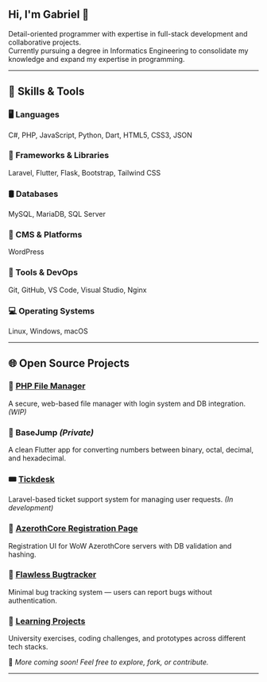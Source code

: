 ## Hi, I'm Gabriel 👋

Detail-oriented programmer with expertise in full-stack development and collaborative projects.  
Currently pursuing a degree in Informatics Engineering to consolidate my knowledge and expand my expertise in programming.

---

## 🚀 Skills & Tools

### 🖥️ Languages  
C#, PHP, JavaScript, Python, Dart, HTML5, CSS3, JSON

### 🧰 Frameworks & Libraries  
Laravel, Flutter, Flask, Bootstrap, Tailwind CSS

### 🛢️ Databases  
MySQL, MariaDB, SQL Server

### 🧩 CMS & Platforms  
WordPress

### 🔧 Tools & DevOps  
Git, GitHub, VS Code, Visual Studio, Nginx

### 💻 Operating Systems  
Linux, Windows, macOS

---

## 🌐 Open Source Projects

### 🔐 [PHP File Manager](https://github.com/Ferreira9006/PHP-File-Manager)  
A secure, web-based file manager with login system and DB integration. *(WIP)*

### 🧮 BaseJump *(Private)*  
A clean Flutter app for converting numbers between binary, octal, decimal, and hexadecimal.

### 🎟️ [Tickdesk](https://github.com/Ferreira9006/pws-tickdesk)  
Laravel-based ticket support system for managing user requests. *(In development)*

### 🧙 [AzerothCore Registration Page](https://github.com/Ferreira9006/azerothcore-registration-page)  
Registration UI for WoW AzerothCore servers with DB validation and hashing.

### 🐞 [Flawless Bugtracker](https://github.com/Ferreira9006/Flawless-Bugtracker-Website)  
Minimal bug tracking system — users can report bugs without authentication.

### 📘 [Learning Projects](https://github.com/Ferreira9006/Learning-Projects)  
University exercises, coding challenges, and prototypes across different tech stacks.

📌 *More coming soon! Feel free to explore, fork, or contribute.*

---

<!--## 📊 GitHub Stats

<p align="center">
  <img src="https://github-readme-stats.vercel.app/api?username=Ferreira9006&show_icons=true" height="160"/>
  <img src="https://github-readme-stats.vercel.app/api/top-langs/?username=Ferreira9006&layout=compact" height="160"/>
</p>


<!-- ## Hi, I'm Gabriel 👋

Detail-oriented programmer with expertise in full-stack development and collaborative projects.
Currently pursuing a degree in Informatics Engineering to consolidate my knowledge and expand my expertise in programming.


## 🚀 Skills & Tools I have worked with

<div align="center">
  <img src="https://cdn.jsdelivr.net/gh/devicons/devicon/icons/csharp/csharp-original.svg" height="40" alt="C#" />
  <img src="https://cdn.jsdelivr.net/gh/devicons/devicon/icons/mysql/mysql-original.svg" height="40" alt="SQL" />
  <img src="https://cdn.jsdelivr.net/gh/devicons/devicon/icons/microsoftsqlserver/microsoftsqlserver-plain.svg" height="40" alt="SQL Server" />
  <img src="https://cdn.jsdelivr.net/gh/devicons/devicon/icons/php/php-original.svg" height="40" alt="PHP" />
  <img src="https://cdn.jsdelivr.net/gh/devicons/devicon/icons/javascript/javascript-original.svg" height="40" alt="JavaScript" />
  <img src="https://cdn.jsdelivr.net/gh/devicons/devicon/icons/python/python-original.svg" height="40" alt="Python" />
  <img src="https://cdn.jsdelivr.net/gh/devicons/devicon/icons/dart/dart-original.svg" height="40" alt="Dart" />
  <img src="https://cdn.jsdelivr.net/gh/devicons/devicon/icons/flask/flask-original.svg" height="40" alt="Flask" />
  <img src="https://cdn.jsdelivr.net/gh/devicons/devicon/icons/bootstrap/bootstrap-original.svg" height="40" alt="Bootstrap" />
  <img src="https://camo.githubusercontent.com/a739cc726be1242578d99c1507c43b7323fe4b74e2f04e3cf7b16fbe66b1893d/68747470733a2f2f63646e2e6a7364656c6976722e6e65742f67682f64657669636f6e732f64657669636f6e2f69636f6e732f7461696c77696e646373732f7461696c77696e646373732d6f726967696e616c2d776f72646d61726b2e737667" height="40" alt="Tailwind CSS" />
  <img src="https://cdn.jsdelivr.net/gh/devicons/devicon/icons/wordpress/wordpress-original.svg" height="40" alt="WordPress" />
  <img src="https://cdn.jsdelivr.net/gh/devicons/devicon/icons/laravel/laravel-original.svg" height="40" alt="Laravel" />
  <img src="https://cdn.jsdelivr.net/gh/devicons/devicon/icons/flutter/flutter-original.svg" height="40" alt="Flutter" />
  <img src="https://cdn.jsdelivr.net/gh/devicons/devicon/icons/html5/html5-original.svg" height="40" alt="HTML5" />
  <img src="https://cdn.jsdelivr.net/gh/devicons/devicon/icons/css3/css3-original.svg" height="40" alt="CSS3" />
  <img src="https://img.shields.io/badge/JSON-%23ffffff.svg?style=for-the-badge&logo=json&logoColor=black" height="28" alt="JSON" />
  <img src="https://cdn.jsdelivr.net/gh/devicons/devicon/icons/mysql/mysql-original.svg" height="40" alt="MySQL" />
  <img src="https://cdn.jsdelivr.net/gh/devicons/devicon/icons/mariadb/mariadb-original.svg" height="40" alt="MariaDB" />
  <img src="https://cdn.jsdelivr.net/gh/devicons/devicon/icons/microsoftsqlserver/microsoftsqlserver-plain.svg" height="40" alt="SQL Server" />
  <img src="https://cdn.jsdelivr.net/gh/devicons/devicon/icons/nginx/nginx-original.svg" height="40" alt="Nginx" />
  <img src="https://cdn.jsdelivr.net/gh/devicons/devicon/icons/git/git-original.svg" height="40" alt="Git" />
  <img src="https://cdn.jsdelivr.net/gh/devicons/devicon/icons/github/github-original.svg" height="40" alt="GitHub" />
  <img src="https://cdn.jsdelivr.net/gh/devicons/devicon/icons/vscode/vscode-original.svg" height="40" alt="VS Code" />
  <img src="https://cdn.jsdelivr.net/gh/devicons/devicon/icons/visualstudio/visualstudio-original.svg" height="40" alt="VS Code" />
  <img src="https://cdn.jsdelivr.net/gh/devicons/devicon/icons/linux/linux-original.svg" height="40" alt="Linux" />
  <img src="https://cdn.jsdelivr.net/gh/devicons/devicon/icons/windows8/windows8-original.svg" height="40" alt="Windows" />
  <img src="https://cdn.jsdelivr.net/gh/devicons/devicon/icons/apple/apple-original.svg" height="40" alt="macOS" />
</div>


## 🌐 Open Source Projects

Here are some open source projects I've built or actively maintain:

---

### 🔐 [PHP File Manager](https://github.com/Ferreira9006/PHP-File-Manager)
![PHP](https://img.shields.io/badge/PHP-8.0%2B-blue?logo=php) ![MySQL](https://img.shields.io/badge/MySQL-Database-informational?logo=mysql) ![WIP](https://img.shields.io/badge/status-in%20development-yellow)

A secure, web-based file manager built with PHP. Features include MySQL-based login system, session handling, and responsive UI. File upload, editing, and email alerts are coming soon.

---

### 🧮 BaseJump *(Private for now)*
![Flutter](https://img.shields.io/badge/Flutter-App-blue?logo=flutter) ![Dart](https://img.shields.io/badge/Dart-Language-lightblue?logo=dart)

A modern Flutter app to convert numbers between Binary, Octal, Decimal, and Hexadecimal. Includes validation, history, and a modular architecture using custom widgets and models.

---

### 🎟️ [Tickdesk](https://github.com/Ferreira9006/pws-tickdesk)
![Laravel](https://img.shields.io/badge/Laravel-Framework-red?logo=laravel) ![Tailwind](https://img.shields.io/badge/Tailwind-CSS-38bdf8?logo=tailwindcss) ![WIP](https://img.shields.io/badge/status-in%20development-yellow)

A work-in-progress Laravel ticketing system. Built for teams that need to manage support requests efficiently, with features like ticket states, roles, dashboards, and email integration planned.

---

### 🧙 [AzerothCore Registration Page](https://github.com/Ferreira9006/azerothcore-registration-page)
![PHP](https://img.shields.io/badge/PHP-7.4+-blue?logo=php) ![Game](https://img.shields.io/badge/WoW-Private%20Server-informational)

A user-friendly registration page for AzerothCore World of Warcraft servers. Built to integrate directly with the emulator's MySQL database using secure password hashing and validation.

---

### 🐞 [Flawless Bugtracker](https://github.com/Ferreira9006/Flawless-Bugtracker-Website)
![Bug Tracking](https://img.shields.io/badge/Bugtracker-Open%20Access-orange) ![PHP](https://img.shields.io/badge/PHP-7.5%2B-blue?logo=php)

A simplified bug tracking tool that allows anyone to report bugs without logging in. Includes admin tools, error handling, and is tailored for WoWEmu communities.

---

### 📘 [Learning Projects](https://github.com/Ferreira9006/Learning-Projects)
![Learning](https://img.shields.io/badge/Learning-Full%20Stack-blueviolet) ![Active](https://img.shields.io/badge/Status-Active-brightgreen)

A central repository containing university coursework, coding exercises, and prototype applications. Covers multiple languages, frameworks, and concepts — showing a diverse and consistent learning journey.

---

📌 *More coming soon! Feel free to explore, fork, or contribute.*


<!--
**Ferreira9006/Ferreira9006** is a ✨ _special_ ✨ repository because its `README.md` (this file) appears on your GitHub profile.

Here are some ideas to get you started:

- 🔭 I’m currently working on ...
- 🌱 I’m currently learning ...
- 👯 I’m looking to collaborate on ...
- 🤔 I’m looking for help with ...
- 💬 Ask me about ...
- 📫 How to reach me: ...
- 😄 Pronouns: ...
- ⚡ Fun fact: ...


<img alt="my stats" align="left" width="54%" src="https://github-readme-stats.vercel.app/api?username=Ferreira9006&show_icons=true" />
<img alt="language stats" align="left" width="41%" src="https://github-readme-stats.vercel.app/api/top-langs/?username=Ferreira9006&layout=compact" />
-->
